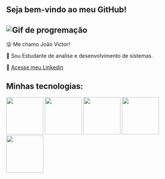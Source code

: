 ## Seja bem-vindo ao meu GitHub!

![Gif de progremação](https://media.tenor.com/zn8iyusePtgAAAAM/joy.gif)
----
😜 Me chamo João Victor!

💭 Sou Estudante de analise e desenvolvimento de sistemas.

📃 [Acesse meu Linkedin](https://www.linkedin.com/in/joão-victor-de-oliveira-lopes-360259266/)

## Minhas tecnologias:
<img src = https://cdn.jsdelivr.net/gh/devicons/devicon@latest/icons/azuresqldatabase/azuresqldatabase-original.svg width=100px> 
<img src="https://cdn.jsdelivr.net/gh/devicons/devicon@latest/icons/javascript/javascript-original.svg" width=100px>
 <img src="https://cdn.jsdelivr.net/gh/devicons/devicon@latest/icons/html5/html5-original.svg" width=100px>
 <img src="https://cdn.jsdelivr.net/gh/devicons/devicon@latest/icons/css3/css3-original.svg" width=100px>
 <img src="https://cdn.jsdelivr.net/gh/devicons/devicon@latest/icons/python/python-original.svg" width = 100px>
                   
          
           
<!--


**J0aoV1ctor/J0aoV1ctor** is a ✨ _special_ ✨ repository because its `README.md` (this file) appears on your GitHub profile.

Here are some ideas to get you started:

- 🔭 I’m currently working on ...
- 🌱 I’m currently learning ...
- 👯 I’m looking to collaborate on ...
- 🤔 I’m looking for help with ...
- 💬 Ask me about ...
- 📫 How to reach me: ...
- 😄 Pronouns: ...
- ⚡ Fun fact: ...
-->
